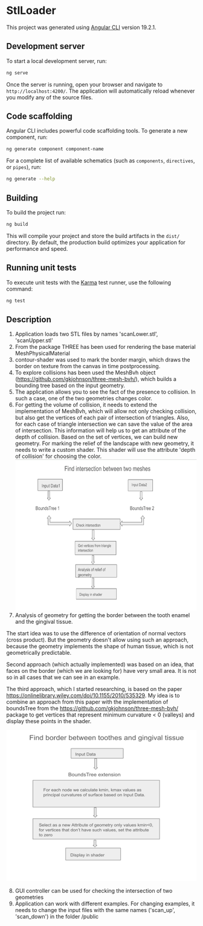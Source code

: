 # StlLoader

This project was generated using [Angular CLI](https://github.com/angular/angular-cli) version 19.2.1.

## Development server

To start a local development server, run:

```bash
ng serve
```

Once the server is running, open your browser and navigate to `http://localhost:4200/`. The application will automatically reload whenever you modify any of the source files.

## Code scaffolding

Angular CLI includes powerful code scaffolding tools. To generate a new component, run:

```bash
ng generate component component-name
```

For a complete list of available schematics (such as `components`, `directives`, or `pipes`), run:

```bash
ng generate --help
```

## Building

To build the project run:

```bash
ng build
```

This will compile your project and store the build artifacts in the `dist/` directory. By default, the production build optimizes your application for performance and speed.

## Running unit tests

To execute unit tests with the [Karma](https://karma-runner.github.io) test runner, use the following command:

```bash
ng test
```

## Description

1. Application loads two STL files by names 'scanLower.stl', 'scanUpper.stl'
2. From the package THREE has been used for rendering the base material MeshPhysicalMaterial
3. contour-shader was used to mark the border margin, which draws the border on texture from the canvas in time postprocessing.
4. To explore collisions has been used the MeshBvh object (https://github.com/gkjohnson/three-mesh-bvh/), which builds a bounding tree based on the input geometry.
5. The application allows you to see the fact of the presence to collision. In such a case, one of the two geometries changes color.
6. For getting the volume of collision, it needs to extend the implementation of MeshBvh, which will allow not only checking collision, but also get the vertices of each pair of intersection of triangles. Also, for each case of triangle intersection we can save the value of the area of intersection. This information will help us to get an attribute of the depth of collision. Based on the set of vertices, we can build new geometry. For marking the relief of the landscape with new geometry, it needs to write a custom shader. This shader will use the attribute 'depth of collision' for choosing the color.
   <img height="400" src="intersection.png" width="640"/>
7. Analysis of geometry for getting the border between the tooth enamel and the gingival tissue.

The start idea was to use the difference of orientation of normal vectors (cross product). But the geometry doesn't allow using such an approach, because the geometry implements the shape of human tissue, which is not geometrically predictable.

Second approach (which actually implemented) was based on an idea, that faces on the border (which we are looking for) have very small area. It is not so in all cases that we can see in an example.

The third approach, which I started researching, is based on the paper https://onlinelibrary.wiley.com/doi/10.1155/2010/535329. My idea is to combine an approach from this paper with the implementation of boundsTree from the https://github.com/gkjohnson/three-mesh-bvh/ package to get vertices that represent minimum curvature < 0 (valleys) and display these points in the shader.

<img height="400" src="border.png" width="640"/>

8. GUI controller can be used for checking the intersection of two geometries
9. Application can work with different examples. For changing examples, it needs to change the input files with the same names ('scan_up', 'scan_down') in the folder /public
